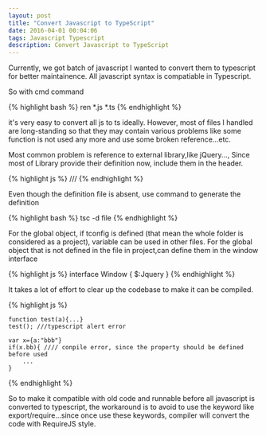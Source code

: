 ```yaml
---
layout: post
title: "Convert Javascript to TypeScript"
date: 2016-04-01 00:04:06
tags: Javascript Typescript
description: Convert Javascript to TypeScript
---
```


Currently, we got batch of javascript I wanted to convert them to typescript for better maintainence.
All javascript syntax is compatiable in Typescript.
 
So with cmd command 

{% highlight bash %}
    ren *.js *.ts
{% endhighlight %}  

it's very easy to convert all js to ts ideally. However, most of files I handled are long-standing so that they may contain various problems like some function is not used any more and use some broken reference...etc.

Most common problem is reference to external library,like jQuery..., Since most of Library provide their definition now, include them in the header.

{% highlight js %}
    /// <reference path="defition/jquery.d.ts" />
{% endhighlight %}

Even though the definition file is absent, use command to generate the definition 

{% highlight bash %}
    tsc -d file
{% endhighlight %}  

For the global object, if tconfig is defined (that mean the whole folder is considered as a project),  variable can be used in other files. 
For the global object that is not defined in the file in project,can define them in the window interface

{% highlight js %}
    interface Window {
        $:Jquery
    }
{% endhighlight %}

It takes a lot of effort to clear up the codebase to make it can be compiled.

{% highlight js %}

    function test(a){...} 
    test(); ///typescript alert error

    var x={a:"bbb"}
    if(x.bb){ //// conpile error, since the property should be defined before used
        ...
    }
    
{% endhighlight %}

So to make it compatible with old code and runnable before all javascript is converted to typescript, the workaround is to avoid to use the keyword like export/require...since once use these keywords, compiler will convert the code with RequireJS style.

